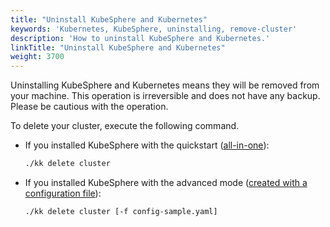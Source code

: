 ```yaml
---
title: "Uninstall KubeSphere and Kubernetes"
keywords: 'Kubernetes, KubeSphere, uninstalling, remove-cluster'
description: 'How to uninstall KubeSphere and Kubernetes.'
linkTitle: "Uninstall KubeSphere and Kubernetes"
weight: 3700
---
```



Uninstalling KubeSphere and Kubernetes means they will be removed from your machine. This operation is irreversible and does not have any backup. Please be cautious with the operation.

To delete your cluster, execute the following command.

- If you installed KubeSphere with the quickstart ([all-in-one](../../quick-start/all-in-one-on-linux/)):

    ```bash
    ./kk delete cluster
    ```

- If you installed KubeSphere with the advanced mode ([created with a configuration file](../introduction/multioverview/#step-3-create-a-cluster)):

    ```bash
    ./kk delete cluster [-f config-sample.yaml]
    ```

